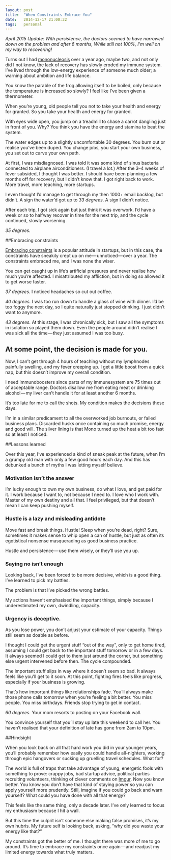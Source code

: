 ```yaml
---
layout: post
title:  "When Constraints Embrace You"
date:   2014-12-17 21:00:32
tags:   personal
---
```


*April 2015 Update: With persistence, the doctors seemed to have narrowed down on the problem and after 6 months, While still not 100%, I'm well on my way to recovering!*

Turns out I had [mononucleosis](http://www.webmd.com/a-to-z-guides/infectious-mononucleosis-topic-overview) over a year ago, maybe two, and not only did I not know, the lack of recovery has slowly eroded my immune system. I’ve lived through the low-energy experience of someone much older; a warning about ambition and life balance.

You know the parable of the frog allowing itself to be boiled, only because the temperature is increased so slowly? I feel like I’ve been given a thermometer.

When you’re young, old people tell you not to take your health and energy for granted. So you take your health and energy for granted.

With eyes wide open, you jump on a treadmill to chase a carrot dangling just in front of you. Why? You think you have the energy and stamina to beat the system.

The water edges up to a slightly uncomfortable 30 degrees. You burn out or realise you’ve been duped. You change jobs, you start your own business, you set out to carve your own path.

At first, I was misdiagnosed. I was told it was some kind of sinus bacteria connected to airplane airconditioners. (I travel a lot.) After the 3–4 weeks of fever subsided, I thought I was better. I should have been planning a few months off for recovery, but I didn’t know that. I got right back to work. More travel, more teaching, more startups.

I even thought I’d manage to get through my then 1000+ email backlog, but didn’t. A sign the water’d got up to *33 degrees*. A sign I didn’t notice.

After each trip, I got sick again but just think it was overwork. I’d have a week or so to halfway recover in time for the next trip, and the cycle continued, slowly worsening.

*35 degrees.*

##Embracing constraints

[Embracing constraints](https://gettingreal.37signals.com/ch03_Embrace_Constraints.php) is a popular attitude in startups, but in this case, the constraints have sneakily crept up on me — unnoticed — over a year. The constraints embraced me, and I was none the wiser.

You can get caught up in life’s artificial pressures and never realise how much you’re affected. I misattributed my affliction, but in doing so allowed it to get worse faster.

*37 degrees.* I noticed headaches so cut out coffee.

*40 degrees.* I was too run down to handle a glass of wine with dinner. I’d be too foggy the next day, so I quite naturally just stopped drinking. I just didn’t want to anymore.

*43 degrees.* At this stage, I was chronically sick, but I saw all the symptoms in isolation so played them down. Even the people around didn’t realise I was sick all the time — they just assumed I was too busy.

## At some point, the decision is made for you.

Now, I can’t get through 4 hours of teaching without my lymphnodes painfully swelling, and my fever creeping up. I get a little boost from a quick nap, but this doesn’t improve my overall condition.

I need immunoboosters since parts of my immunesystem are 75 times out of acceptable range. Doctors disallow me from eating meat or drinking alcohol — my liver can’t handle it for at least another 6 months.

It’s too late for me to call the shots. My condition makes the decisions these days.

I’m in a similar predicament to all the overworked job burnouts, or failed business plans. Discarded husks once containing so much promise, energy and good will. The silver lining is that Mono turned up the heat a bit too fast so at least I noticed.

##Lessons learned

Over this year, I’ve experienced a kind of sneak peak at the future, when I’m a grumpy old man with only a few good hours each day. And this has debunked a bunch of myths I was letting myself believe.

### Motivation isn’t the answer

I’m lucky enough to own my own business, do what I love, and get paid for it. I work because I want to, not because I need to. I love who I work with. Master of my own destiny and all that. I feel privileged, but that doesn’t mean I can keep pushing myself.

### Hustle is a lazy and misleading antidote

Move fast and break things. Hustle! Sleep when you’re dead, right? Sure, sometimes it makes sense to whip open a can of hustle, but just as often its egotistical nonsense masquerading as good business practice.

Hustle and persistence — use them wisely, or they’ll use you up.

### Saying no isn’t enough

Looking back, I’ve been forced to be more decisive, which is a good thing. I’ve learned to pick my battles.

The problem is that I’ve picked the wrong battles.

My actions haven’t emphasised the important things, simply because I underestimated my own, dwindling, capacity.

### Urgency is deceptive.

As you lose power, you don’t adjust your estimate of your capacity. Things still seem as doable as before.

I thought I could get the urgent stuff “out of the way”, only to get home tired, assuming I could get back to the important stuff tomorrow or in a few days. It always seemed I could get to them just around the corner, but something else urgent intervened before then. The cycle compounded.

The important stuff slips in way where it doesn’t seem so bad. It always feels like you’ll get to it soon. At this point, fighting fires feels like progress, especially if your business is growing.

That’s how important things like relationships fade. You’ll always make those phone calls tomorrow when you’re feeling a bit better. You miss people. You miss birthdays. Friends stop trying to get in contact.

*60 degrees.* Your mom resorts to posting on your Facebook wall.

You convince yourself that you’ll stay up late this weekend to call her. You haven’t realised that your definition of late has gone from 2am to 10pm.

##Hindsight

When you look back on all that hard work you did in your younger years, you’ll probably remember how easily you could handle all-nighters, working through epic hangovers or sucking up gruelling travel schedules. What for?

The world is full of traps that take advantage of young, energetic fools with something to prove: crappy jobs, bad startup advice, political parties recruiting volunteers, thinking of clever comments on [Imgur](http://imgur.com). Now you know better. You know you don’t have that kind of staying power so you can apply yourself more prudently. Still, imagine if you could go back and warn yourself? What could you have done with all that energy?

This feels like the same thing, only a decade later. I’ve only learned to focus my enthusiasm because I hit a wall.

But this time the culprit isn’t someone else making false promises, it’s my own hubris. My future self is looking back, asking, “why did you waste your energy like that?”

My constraints got the better of me. I thought there was more of me to go around. It’s time to embrace my constraints once again — and readjust my limited energy towards what truly matters.


